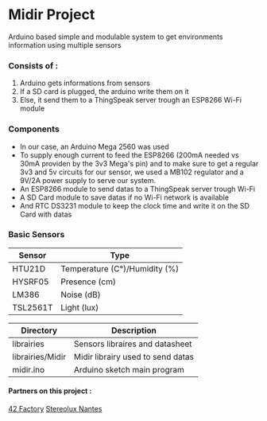 Midir Project
==========

Arduino based simple and modulable system to get environments information using multiple sensors

### Consists of :
1. Arduino gets informations from sensors
2. If a SD card is plugged, the arduino write them on it
3. Else, it send them to a ThingSpeak server trough an ESP8266 Wi-Fi module

### Components
- In our case, an Arduino Mega 2560 was used
- To supply enough current to feed the ESP8266 (200mA needed vs 30mA providen by the 3v3 Mega's pin) and to make sure to get a regular 3v3 and 5v circuits for our sensor, we used a MB102 regulator and a 9V/2A power supply to serve our system.
- An ESP8266 module to send datas to a ThingSpeak server trough Wi-Fi
- A SD Card module to save datas if no Wi-Fi network is available
- And RTC DS3231 module to keep the clock time and write it on the SD Card with datas


### Basic Sensors
|Sensor         |Type                                  |
|---------------|--------------------------------------|
|HTU21D         |Temperature (C°)/Humidity (%)         |
|HYSRF05        |Presence (cm)                         |
|LM386          |Noise (dB)                            |
|TSL2561T       |Light (lux)                           |

|Directory                 |Description                                                |
|--------------------------|-----------------------------------------------------------|
|librairies                |Sensors libraires and datasheet                            |
|librairies/Midir          |Midir librairy used to send datas                          |
|midir.ino                 |Arduino sketch main program                                |



#### Partners on this project :
[42 Factory](http://42factory.com)
[Stereolux Nantes](http://www.stereolux.org)
